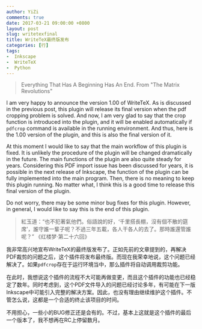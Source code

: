 ```yaml
---
author: YiZi
comments: true
date: 2017-03-21 09:00:00 +0800
layout: post
slug: writetexfinal
title: WriteTeX最终版发布
categories: [行]
tags:
-  Inkscape
-  WriteTeX
-  Python
---
```

> Everything That Has A Beginning Has An End.
>                           From "The Matrix Revolutions"

I am very happy to announce the version 1.00 of WriteTeX. As is discussed in the previous post, this plugin will release its final version when the pdf cropping problem is solved. And now, I am very glad to say that the crop function is introduced into the plugin, and it will be enabled automatically if `pdfcrop` command is available in the running environment. And thus, here is the 1.00 version of the plugin, and this is also the final version of it.

At this moment I would like to say that the main workflow of this plugin is fixed. It is unlikely the procedure of the plugin will be changed dramatically in the future. The main functions of the plugin are also quite steady for years. Considering this PDF import issue has been discussed for years, it is possible in the next release of Inkscape, the function of the plugin can be fully implemented into the main program. Then, there is no meaning to keep this plugin running. No matter what, I think this is a good time to release this final version of the plugin.

Do not worry, there may be some minor bug fixes for this plugin. However, in general, I would like to say this is the end of this plugin.

> 紅玉道：“也不犯著氣他們。俗語說的好，‘千里搭長棚，沒有個不散的筵席’，誰守誰一輩子呢？不過三年五載，各人干各人的去了。那時誰還管誰呢？”
>                                   《红楼梦·第二十六回》

我非常高兴地宣布WriteTeX的最终版发布了。正如先前的文章提到的，再解决PDF裁剪的问题之后，这个插件将发布最终版。而现在我荣幸地说，这个问题已经解决了。如果`pdfcrop`存在于运行环境当中，那么插件将自动调用裁剪功能。

在此时，我想说这个插件的流程不大可能再做变更，而且这个插件的功能也已经稳定了数年。同时考虑到，这个PDF文件导入的问题已经讨论多年，有可能在下一版Inkscape中可能引入完整的解决方案。因此，也没有理由继续维护这个插件。不管怎么说，这都是一个合适的终止该项目的时间。

不用担心，一些小的BUG修正还是会有的。不过，基本上这就是这个插件的最后一个版本了，我不想再在RC上停留数月。
